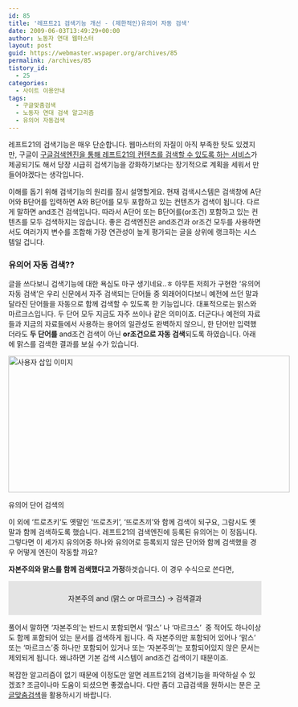 ```yaml
---
id: 85
title: '레프트21 검색기능 개선 - (제한적인)유의어 자동 검색'
date: 2009-06-03T13:49:29+00:00
author: 노동자 연대 웹마스터
layout: post
guid: https://webmaster.wspaper.org/archives/85
permalink: /archives/85
tistory_id:
  - 25
categories:
  - 사이트 이용안내
tags:
  - 구글맞춤검색
  - 노동자 연대 검색 알고리즘
  - 유의어 자동검색
---
```

레프트21의 검색기능은 매우 단순합니다. 웹마스터의 자질이 아직 부족한 탓도 있겠지만, 구글이 <a href="https://webmaster.wspaper.org/webmaster/14" target="_blank" title="더 효과적으로 검색기능을 활용하자!" class="broken_link">구글검색엔진을 통해 레프트21의 컨텐츠를 검색할 수 있도록 하는 서비스</a>가 제공되기도 해서 당장 시급히 검색기능을 강화하기보다는 장기적으로 계획을 세워서 만들어야겠다는 생각입니다. 

이해를 돕기 위해 검색기능의 원리를 잠시 설명할게요. 현재 검색시스템은 검색창에 A단어와 B단어를 입력하면 A와 B단어를 모두 포함하고 있는 컨텐츠가 검색이 됩니다. 다르게 말하면 and조건 검색입니다. 따라서 A단어 또는 B단어를(or조건) 포함하고 있는 컨텐츠를 모두 검색하지는 않습니다. 좋은 검색엔진은 and조건과 or조건 모두를 사용하면서도 여러가지 변수를 조합해 가장 연관성이 높게 평가되는 글을 상위에 랭크하는 시스템일 겁니다. 

### 유의어 자동 검색??

글을 쓰다보니 검색기능에 대한 욕심도 마구 생기네요..ㅎ 아무튼 저희가 구현한 ‘유의어 자동 검색’은 우리 신문에서 자주 검색되는 단어들 중 외래어이다보니 예전에 쓰던 말과 달라진 단어들을 자동으로 함께 검색할 수 있도록 한 기능입니다. 대표적으로는 맑스와 마르크스입니다. 두 단어 모두 지금도 자주 쓰이나 같은 의미이죠. 더군다나 예전의 자료들과 지금의 자료들에서 사용하는 용어의 일관성도 완벽하지 않으니, 한 단어만 입력했더라도 <span style="font-weight: bold;">두 단어를</span> and조건 검색이 아닌 <span style="font-weight: bold;">or조건으로 자동 검색</span>되도록 하였습니다. 아래에 맑스를 검색한 결과를 보실 수가 있습니다. 

<div style="width: 570px" class="wp-caption aligncenter">
  <img src="https://webmaster.wspaper.org/wp-content/uploads/1/cfile6.uf.13291D4E4D084708064A52.jpg" width="560" height="272" alt="사용자 삽입 이미지" />
  
  <p class="wp-caption-text">
    유의어 단어 검색의
  </p>
</div>이 외에 ‘트로츠키’도 옛말인 ‘뜨로츠키’, ‘뜨로츠끼’와 함께 검색이 되구요, 그람시도 옛말과 함께 검색하도록 했습니다. 레프트21의 검색엔진에 등록된 유의어는 이 정돕니다. 그렇다면 이 세가지 유의어중 하나와 유의어로 등록되지 않은 단어와 함께 검색했을 경우 어떻게 엔진이 작동할 까요? 

<span style="font-weight: bold;">자본주의와 맑스를 함께 검색했다고 가정</span>하겟습니다. 이 경우 수식으로 쓴다면,</p> 

<div style="padding: 10px; background-color: rgb(228, 228, 228); text-align: center;">
  <p>
    자본주의 and (맑스 or 마르크스) -> 검색결과
  </p>
</div>

풀어서 말하면 ‘자본주의’는 반드시 포함되면서 ‘맑스’ 나 ‘마르크스’&nbsp; 중 적어도 하나이상도 함께 포함되어 있는 문서를 검색하게 됩니다. 즉 자본주의만 포함되어 있어나 ‘맑스’ 또는 ‘마르크스’중 하나만 포함되어 있거나 또는 ‘자본주의’는 포함되어있지 않은 문서는 제외되게 됩니다. 왜냐하면 기본 검색 시스템이 and조건 검색이기 때문이죠.

복잡한 알고리즘이 없기 때문에 이정도만 알면 레프트21의 검색기능을 파악하실 수 있겠죠? 조금이나마 도움이 되셨으면 좋겠습니다. 다만 좀더 고급검색을 원하시는 분은 <a href="https://webmaster.wspaper.org/webmaster/14" target="_blank" title="더 효과적으로 검색기능을 활용하자!" class="broken_link">구글맞춤검색</a>을 활용하시기 바랍니다.